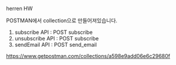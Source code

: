 herren HW

POSTMAN에서 collection으로 만들어져있습니다.
1. subscribe API : POST subscribe
2. unsubscribe API : POST subscribe
3. sendEmail API : POST send_email

https://www.getpostman.com/collections/a598e9add06e6c29680f

